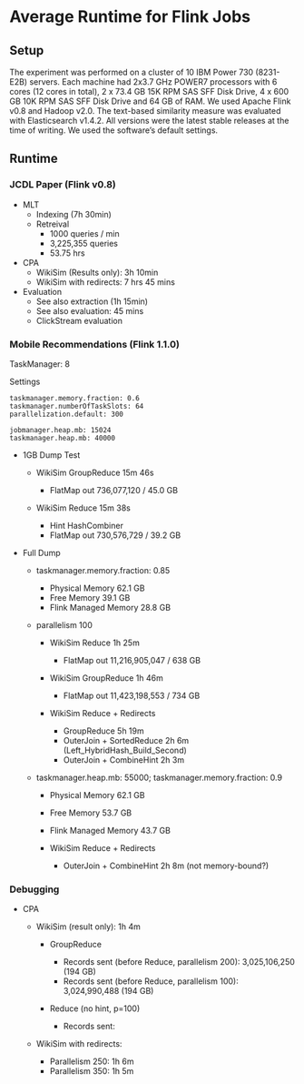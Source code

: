 # Average Runtime for Flink Jobs

## Setup

The experiment was performed on a cluster of 10 IBM Power 730 (8231-E2B) servers. Each machine had 2x3.7 GHz POWER7 processors with 6 cores (12 cores in total), 2 x 73.4 GB 15K RPM SAS SFF Disk Drive, 4 x 600 GB 10K RPM SAS SFF Disk Drive and 64 GB of RAM.
We used Apache Flink v0.8 and Hadoop v2.0. The text-based similarity measure was evaluated with Elasticsearch v1.4.2. All versions were the latest stable releases at the time of writing. We used the software’s default settings.

## Runtime

### JCDL Paper (Flink v0.8)

- MLT
    - Indexing (7h 30min)
    - Retreival
        - 1000 queries / min
        - 3,225,355 queries
        - 53.75 hrs
- CPA
    - WikiSim (Results only): 3h 10min
    - WikiSim with redirects: 7 hrs 45 mins
- Evaluation
    - See also extraction (1h 15min)
    - See also evaluation: 45 mins
    - ClickStream evaluation

### Mobile Recommendations (Flink 1.1.0)

TaskManager: 8

Settings
```
taskmanager.memory.fraction: 0.6
taskmanager.numberOfTaskSlots: 64
parallelization.default: 300

jobmanager.heap.mb: 15024
taskmanager.heap.mb: 40000
```

- 1GB Dump Test
    - WikiSim GroupReduce   15m 46s
        - FlatMap out       736,077,120 / 45.0 GB

    - WikiSim Reduce        15m 38s
        - Hint HashCombiner
        - FlatMap out       730,576,729 / 39.2 GB

- Full Dump
    - taskmanager.memory.fraction: 0.85
        - Physical Memory       62.1 GB
        - Free Memory           39.1 GB
        - Flink Managed Memory  28.8 GB

    - parallelism 100
        - WikiSim Reduce            1h 25m
            - FlatMap out           11,216,905,047 / 638 GB

        - WikiSim GroupReduce       1h 46m
            - FlatMap out           11,423,198,553 / 734 GB

        - WikiSim Reduce + Redirects
            - GroupReduce               5h 19m
            - OuterJoin + SortedReduce  2h 6m   (Left_HybridHash_Build_Second)
            - OuterJoin + CombineHint   2h 3m

    - taskmanager.heap.mb: 55000; taskmanager.memory.fraction: 0.9
         - Physical Memory       62.1 GB
         - Free Memory           53.7 GB
         - Flink Managed Memory  43.7 GB

         - WikiSim Reduce + Redirects
            - OuterJoin + CombineHint   2h 8m (not memory-bound?)

### Debugging

- CPA
    - WikiSim (result only): 1h 4m
        - GroupReduce
            - Records sent (before Reduce, parallelism 200): 3,025,106,250 (194 GB)
            - Records sent (before Reduce, parallelism 100): 3,024,990,488 (194 GB)

        - Reduce (no hint, p=100)
            - Records sent:

    - WikiSim with redirects:
        - Parallelism 250: 1h 6m
        - Parallelism 350: 1h 5m

